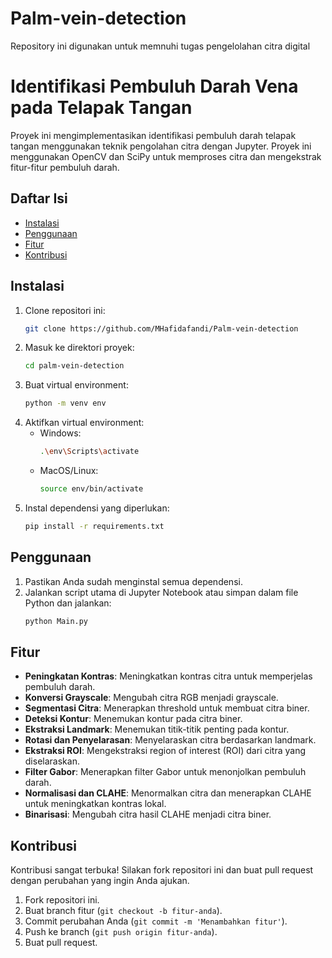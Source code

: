 # Palm-vein-detection

Repository ini digunakan untuk memnuhi tugas pengelolahan citra digital

# Identifikasi Pembuluh Darah Vena pada Telapak Tangan

Proyek ini mengimplementasikan identifikasi pembuluh darah telapak tangan menggunakan teknik pengolahan citra dengan Jupyter. Proyek ini menggunakan OpenCV dan SciPy untuk memproses citra dan mengekstrak fitur-fitur pembuluh darah.

## Daftar Isi

- [Instalasi](#instalasi)
- [Penggunaan](#penggunaan)
- [Fitur](#fitur)
- [Kontribusi](#kontribusi)

## Instalasi

1. Clone repositori ini:
    ```bash
    git clone https://github.com/MHafidafandi/Palm-vein-detection
    ```
2. Masuk ke direktori proyek:
    ```bash
    cd palm-vein-detection
    ```
3. Buat virtual environment:
    ```bash
    python -m venv env
    ```
4. Aktifkan virtual environment:
    - Windows:
      ```bash
      .\env\Scripts\activate
      ```
    - MacOS/Linux:
      ```bash
      source env/bin/activate
      ```
5. Instal dependensi yang diperlukan:
    ```bash
    pip install -r requirements.txt
    ```

## Penggunaan

1. Pastikan Anda sudah menginstal semua dependensi.
2. Jalankan script utama di Jupyter Notebook atau simpan dalam file Python dan jalankan:
    ```bash
    python Main.py
    ```

## Fitur

- **Peningkatan Kontras**: Meningkatkan kontras citra untuk memperjelas pembuluh darah.
- **Konversi Grayscale**: Mengubah citra RGB menjadi grayscale.
- **Segmentasi Citra**: Menerapkan threshold untuk membuat citra biner.
- **Deteksi Kontur**: Menemukan kontur pada citra biner.
- **Ekstraksi Landmark**: Menemukan titik-titik penting pada kontur.
- **Rotasi dan Penyelarasan**: Menyelaraskan citra berdasarkan landmark.
- **Ekstraksi ROI**: Mengekstraksi region of interest (ROI) dari citra yang diselaraskan.
- **Filter Gabor**: Menerapkan filter Gabor untuk menonjolkan pembuluh darah.
- **Normalisasi dan CLAHE**: Menormalkan citra dan menerapkan CLAHE untuk meningkatkan kontras lokal.
- **Binarisasi**: Mengubah citra hasil CLAHE menjadi citra biner.

## Kontribusi

Kontribusi sangat terbuka! Silakan fork repositori ini dan buat pull request dengan perubahan yang ingin Anda ajukan.

1. Fork repositori ini.
2. Buat branch fitur (`git checkout -b fitur-anda`).
3. Commit perubahan Anda (`git commit -m 'Menambahkan fitur'`).
4. Push ke branch (`git push origin fitur-anda`).
5. Buat pull request.